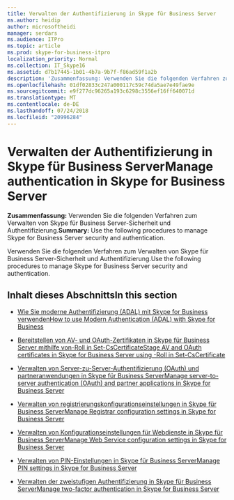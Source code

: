 ```yaml
---
title: Verwalten der Authentifizierung in Skype für Business Server
ms.author: heidip
author: microsoftheidi
manager: serdars
ms.audience: ITPro
ms.topic: article
ms.prod: skype-for-business-itpro
localization_priority: Normal
ms.collection: IT_Skype16
ms.assetid: d7b17445-1b01-4b7a-9b7f-f86ad59f1a2b
description: 'Zusammenfassung: Verwenden Sie die folgenden Verfahren zum Verwalten von Skype für Business Server-Sicherheit und Authentifizierung.'
ms.openlocfilehash: 01df02833c247a000117c59c74da5ae7e49fae9e
ms.sourcegitcommit: e9f277dc96265a193c6298c3556ef16ff640071d
ms.translationtype: MT
ms.contentlocale: de-DE
ms.lasthandoff: 07/24/2018
ms.locfileid: "20996284"
---
```

# <a name="manage-authentication-in-skype-for-business-server"></a><span data-ttu-id="e7803-103">Verwalten der Authentifizierung in Skype für Business Server</span><span class="sxs-lookup"><span data-stu-id="e7803-103">Manage authentication in Skype for Business Server</span></span>
 
<span data-ttu-id="e7803-104">**Zusammenfassung:** Verwenden Sie die folgenden Verfahren zum Verwalten von Skype für Business Server-Sicherheit und Authentifizierung.</span><span class="sxs-lookup"><span data-stu-id="e7803-104">**Summary:** Use the following procedures to manage Skype for Business Server security and authentication.</span></span>
  
<span data-ttu-id="e7803-105">Verwenden Sie die folgenden Verfahren zum Verwalten von Skype für Business Server-Sicherheit und Authentifizierung.</span><span class="sxs-lookup"><span data-stu-id="e7803-105">Use the following procedures to manage Skype for Business Server security and authentication.</span></span>
  
## <a name="in-this-section"></a><span data-ttu-id="e7803-106">Inhalt dieses Abschnitts</span><span class="sxs-lookup"><span data-stu-id="e7803-106">In this section</span></span>

- [<span data-ttu-id="e7803-107">Wie Sie moderne Authentifizierung (ADAL) mit Skype for Business verwenden</span><span class="sxs-lookup"><span data-stu-id="e7803-107">How to use Modern Authentication (ADAL) with Skype for Business</span></span>](use-adal.md)
    
- [<span data-ttu-id="e7803-108">Bereitstellen von AV- und OAuth-Zertifikaten in Skype für Business Server mithilfe von-Roll in Set-CsCertificate</span><span class="sxs-lookup"><span data-stu-id="e7803-108">Stage AV and OAuth certificates in Skype for Business Server using -Roll in Set-CsCertificate</span></span>](stage-av-and-oauth-certificates.md)
    
- [<span data-ttu-id="e7803-109">Verwalten von Server-zu-Server-Authentifizierung (OAuth) und partneranwendungen in Skype für Business Server</span><span class="sxs-lookup"><span data-stu-id="e7803-109">Manage server-to-server authentication (OAuth) and partner applications in Skype for Business Server</span></span>](server-to-server-and-partner-applications.md)
    
- [<span data-ttu-id="e7803-110">Verwalten von registrierungskonfigurationseinstellungen in Skype für Business Server</span><span class="sxs-lookup"><span data-stu-id="e7803-110">Manage Registrar configuration settings in Skype for Business Server</span></span>](registrar-configuration-settings.md)
    
- [<span data-ttu-id="e7803-111">Verwalten von Konfigurationseinstellungen für Webdienste in Skype für Business Server</span><span class="sxs-lookup"><span data-stu-id="e7803-111">Manage Web Service configuration settings in Skype for Business Server</span></span>](web-service-configuration-settings.md)
    
- [<span data-ttu-id="e7803-112">Verwalten von PIN-Einstellungen in Skype für Business Server</span><span class="sxs-lookup"><span data-stu-id="e7803-112">Manage PIN settings in Skype for Business Server</span></span>](pin-settings.md)
    
- [<span data-ttu-id="e7803-113">Verwalten der zweistufigen Authentifizierung in Skype für Business Server</span><span class="sxs-lookup"><span data-stu-id="e7803-113">Manage two-factor authentication in Skype for Business Server</span></span>](two-factor-authentication.md)
    

